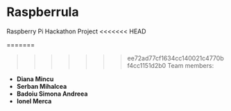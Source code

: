Raspberrula
===========

Raspberry Pi Hackathon Project
<<<<<<< HEAD

=======
>>>>>>> ee72ad77cf1634cc140021c4770bf4cc1151d2b0
Team members:
* **Diana Mincu**
* **Serban Mihalcea**
* **Badoiu Simona Andreea**
* **Ionel Merca**
